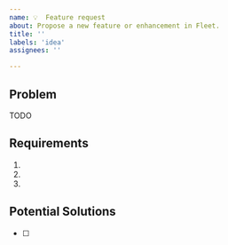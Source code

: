 ```yaml
---
name: 💡  Feature request
about: Propose a new feature or enhancement in Fleet.
title: ''
labels: 'idea'
assignees: ''

---
```


## Problem

TODO
<!--
Thanks for filing an issue!  Please provide as much context as you can about your use case and motivations.
- Who are the affected users? 
- What is the current situation? Why does the current situation hurt? 
- What are they doing right now to resolve this issue? Why is this so bad?
- How many users does this affect? How do you know? Share metrics or links to videos. 
-->

## Requirements
<!-- Describe the desired outcomes -->
1. 
2. 
3. 

## Potential Solutions

<!-- You can leave this blank, or propose a solution. You can also attach any screenshots or other visuals that might help convey your meaning. -->

- [ ] 
